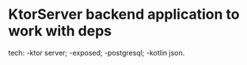# KtorServer backend application to work with deps

tech: 
  -ktor server;
  -exposed;
  -postgresql;
  -kotlin json.
